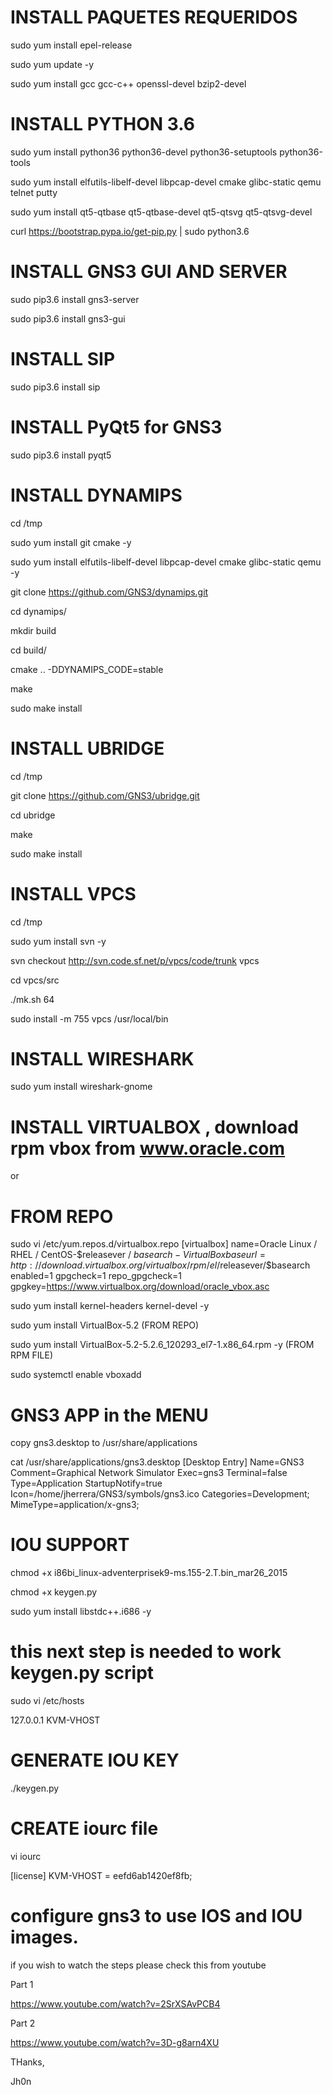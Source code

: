 # INSTALL PAQUETES REQUERIDOS

sudo yum install epel-release

sudo yum update -y

sudo yum install gcc gcc-c++ openssl-devel bzip2-devel


# INSTALL PYTHON 3.6 

sudo yum install python36 python36-devel python36-setuptools python36-tools

sudo yum install elfutils-libelf-devel libpcap-devel cmake glibc-static qemu telnet putty

sudo yum install qt5-qtbase qt5-qtbase-devel qt5-qtsvg qt5-qtsvg-devel

curl https://bootstrap.pypa.io/get-pip.py | sudo python3.6


# INSTALL GNS3 GUI AND SERVER

sudo pip3.6 install gns3-server

sudo pip3.6 install gns3-gui


# INSTALL SIP

sudo pip3.6 install sip

# INSTALL PyQt5 for GNS3

sudo pip3.6 install pyqt5

# INSTALL DYNAMIPS

cd /tmp

sudo yum install git cmake -y

sudo yum install elfutils-libelf-devel libpcap-devel cmake glibc-static qemu -y

git clone https://github.com/GNS3/dynamips.git

cd dynamips/

mkdir build

cd build/

cmake .. -DDYNAMIPS_CODE=stable

make

sudo make install


# INSTALL UBRIDGE

cd /tmp

git clone https://github.com/GNS3/ubridge.git

cd ubridge

make

sudo make install


# INSTALL VPCS

cd /tmp

sudo yum install svn -y

svn checkout http://svn.code.sf.net/p/vpcs/code/trunk vpcs

cd vpcs/src

./mk.sh 64

sudo install -m 755 vpcs /usr/local/bin


# INSTALL WIRESHARK

sudo yum install wireshark-gnome


# INSTALL VIRTUALBOX , download rpm vbox from www.oracle.com

or

# FROM REPO

sudo vi /etc/yum.repos.d/virtualbox.repo
[virtualbox]
name=Oracle Linux / RHEL / CentOS-$releasever / $basearch - VirtualBox
baseurl=http://download.virtualbox.org/virtualbox/rpm/el/$releasever/$basearch
enabled=1
gpgcheck=1
repo_gpgcheck=1
gpgkey=https://www.virtualbox.org/download/oracle_vbox.asc


sudo yum install kernel-headers kernel-devel -y

sudo yum install VirtualBox-5.2 (FROM REPO)

sudo yum install VirtualBox-5.2-5.2.6_120293_el7-1.x86_64.rpm -y (FROM RPM FILE)

sudo systemctl enable vboxadd

# GNS3 APP in the MENU

copy gns3.desktop to /usr/share/applications


cat /usr/share/applications/gns3.desktop
[Desktop Entry]
Name=GNS3
Comment=Graphical Network Simulator
Exec=gns3
Terminal=false
Type=Application
StartupNotify=true
Icon=/home/jherrera/GNS3/symbols/gns3.ico
Categories=Development;
MimeType=application/x-gns3;



# IOU SUPPORT

chmod +x i86bi_linux-adventerprisek9-ms.155-2.T.bin_mar26_2015

chmod +x keygen.py

sudo yum install libstdc++.i686 -y



# this next step is needed to work keygen.py script

sudo vi /etc/hosts

127.0.0.1 KVM-VHOST



#  GENERATE IOU KEY

./keygen.py



# CREATE iourc file

vi iourc

[license]
KVM-VHOST = eefd6ab1420ef8fb;


# configure gns3 to use IOS and IOU images.


if you wish to watch the steps please check this from youtube

 

Part 1

https://www.youtube.com/watch?v=2SrXSAvPCB4 

Part 2

https://www.youtube.com/watch?v=3D-g8arn4XU

 

THanks,

Jh0n

